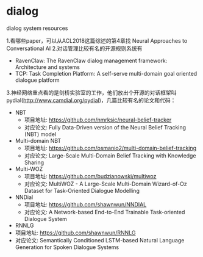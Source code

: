 # dialog
dialog system resources

1.看哪些paper，可以从ACL2018这篇综述的第4章找 Neural Approaches to Conversational AI
2.对话管理比较有名的开源规则系统有 

- RavenClaw: The RavenClaw dialog management framework: Architecture and systems
- TCP: Task Completion Platform: A self-serve multi-domain goal oriented dialogue platform

3.神经网络重点看的是剑桥实验室的工作，他们放出个开源的对话框架叫pydial(http://www.camdial.org/pydial)，几篇比较有名的论文和代码： 

- NBT
  - 项目地址: https://github.com/nmrksic/neural-belief-tracker
  - 对应论文: Fully Data-Driven version of the Neural Belief Tracking (NBT) model
- Multi-domain NBT
  - 项目地址: https://github.com/osmanio2/multi-domain-belief-tracking 
  - 对应论文: Large-Scale Multi-Domain Belief Tracking with Knowledge Sharing 
- Multi-WOZ
  - 项目地址: https://github.com/budzianowski/multiwoz
  - 对应论文: MultiWOZ - A Large-Scale Multi-Domain Wizard-of-Oz Dataset for Task-Oriented Dialogue Modelling 
- NNDial
  - 项目地址: https://github.com/shawnwun/NNDIAL 
  - 对应论文: A Network-based End-to-End Trainable Task-oriented Dialogue System 
-  RNNLG
  - 项目地址: https://github.com/shawnwun/RNNLG 
  - 对应论文: Semantically Conditioned LSTM-based Natural Language Generation for Spoken Dialogue Systems
  
